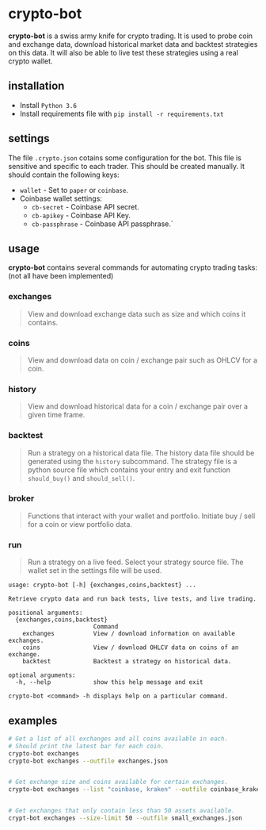 # crypto-bot #
**crypto-bot** is a swiss army knife for crypto trading. It is
used to probe coin and exchange data, download historical 
market data and backtest strategies on this data. It will
also be able to live test these strategies using a real crypto
wallet.

## installation ##
* Install `Python 3.6`
* Install requirements file with 
  `pip install -r requirements.txt`


## settings ##
The file `.crypto.json` cotains some configuration for the bot.
This file is sensitive and specific to each trader. This should
be created manually. It should contain the following keys:

* `wallet` - Set to `paper` or `coinbase`.
* Coinbase wallet settings:
  * `cb-secret` - Coinbase API secret.
  * `cb-apikey` - Coinbase API Key.
  * `cb-passphrase` - Coinbase API passphrase.`


## usage ##
**crypto-bot** contains several commands for automating 
crypto trading tasks: (not all have been implemented)

### exchanges ###
> View and download exchange data such as size and which 
  coins it contains.

### coins ###
> View and download data on coin / exchange pair such as
  OHLCV for a coin. 

### history ###
> View and download historical data for a coin / exchange
  pair over a given time frame.

### backtest ###
> Run a strategy on a historical data file. The history data
  file should be generated using the `history` subcommand. The
  strategy file is a python source file which contains your
  entry and exit function `should_buy()` and `should_sell()`.

### broker ###
> Functions that interact with your wallet and portfolio.
  Initiate buy / sell for a coin or view portfolio data.

### run ###
> Run a strategy on a live feed. Select your strategy source
  file. The wallet set in the settings file will be used.


```
usage: crypto-bot [-h] {exchanges,coins,backtest} ...

Retrieve crypto data and run back tests, live tests, and live trading.     

positional arguments:
  {exchanges,coins,backtest}
                        Command
    exchanges           View / download information on available exchanges.
    coins               View / download OHLCV data on coins of an exchange.
    backtest            Backtest a strategy on historical data.

optional arguments:
  -h, --help            show this help message and exit

crypto-bot <command> -h displays help on a particular command.
```

## examples ##
```bash
# Get a list of all exchanges and all coins available in each.
# Should print the latest bar for each coin.
crypto-bot exchanges
crypto-bot exchanges --outfile exchanges.json


# Get exchange size and coins available for certain exchanges. 
crypto-bot exchanges --list "coinbase, kraken" --outfile coinbase_kraken.json


# Get exchanges that only contain less than 50 assets available.
crypt-bot exchanges --size-limit 50 --outfile small_exchanges.json
```